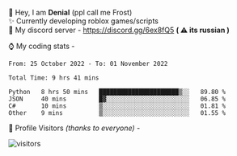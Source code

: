 🤚 Hey, I am **Denial** (ppl call me Frost)  
✨ Currently developing roblox games/scripts  
💎  My discord server - https://discord.gg/6ex8fQ5 **( ⚠ its russian )**  

⌚ My coding stats -

<!--START_SECTION:waka-->

```text
From: 25 October 2022 - To: 01 November 2022

Total Time: 9 hrs 41 mins

Python   8 hrs 50 mins   ██████████████████████▒░░   89.80 %
JSON     40 mins         █▓░░░░░░░░░░░░░░░░░░░░░░░   06.85 %
C#       10 mins         ▒░░░░░░░░░░░░░░░░░░░░░░░░   01.81 %
Other    9 mins          ▒░░░░░░░░░░░░░░░░░░░░░░░░   01.55 %
```

<!--END_SECTION:waka-->

🧥 Profile Visitors *(thanks to everyone)* -  
  
![visitors](https://visitor-badge.glitch.me/badge?page_id=FrostX-Official.FrostX-Official)
